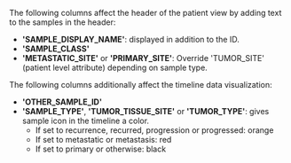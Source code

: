The following columns affect the header of the patient view by adding text to the samples in the header:

- **'SAMPLE_DISPLAY_NAME'**: displayed in addition to the ID.
- **'SAMPLE_CLASS'**
- **'METASTATIC_SITE'** or **'PRIMARY_SITE'**: Override 'TUMOR_SITE' (patient level attribute) depending on sample type.

The following columns additionally affect the timeline data visualization:

- **'OTHER_SAMPLE_ID'**
- **'SAMPLE_TYPE'**, **'TUMOR_TISSUE_SITE'** or **'TUMOR_TYPE'**: gives sample icon in the timeline a color.
  - If set to recurrence, recurred, progression or progressed: orange
  - If set to metastatic or metastasis: red
  - If set to primary or otherwise: black
